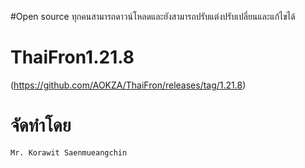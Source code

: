 #Open source
ทุกคนสามารถดาวน์โหลดและยังสามารถปรับแต่งปรับเปลี่ยนและแก้ไขได้
# ThaiFron1.21.8
(<https://github.com/AOKZA/ThaiFron/releases/tag/1.21.8>)
# จัดทำโดย
`Mr. Korawit Saenmueangchin`
